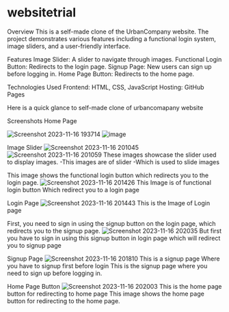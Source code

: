 # websitetrial

Overview
This is a self-made clone of the UrbanCompany website. The project demonstrates various features including a functional login system, image sliders, and a user-friendly interface.

Features
Image Slider: A slider to navigate through images.
Functional Login Button: Redirects to the login page.
Signup Page: New users can sign up before logging in.
Home Page Button: Redirects to the home page.


Technologies Used
Frontend: HTML, CSS, JavaScript
Hosting: GitHub Pages

Here is a quick glance to self-made clone of urbancomapany website


Screenshots
Home Page

![Screenshot 2023-11-16 193714](https://github.com/royeshmalvankar/websitetrial/assets/133229101/a4733f36-8d84-4101-be60-daa3887bed12)
![image](https://github.com/royeshmalvankar/websitetrial/assets/133229101/4d10bc88-f82e-4031-9418-35a685bc8243)




Image Slider
![Screenshot 2023-11-16 201045](https://github.com/royeshmalvankar/websitetrial/assets/133229101/5b93ce06-bd0c-4dc7-9d8d-70311eeeda10)
![Screenshot 2023-11-16 201059](https://github.com/royeshmalvankar/websitetrial/assets/133229101/8c95c134-a86f-4168-a392-f2c7e83a89e0)
These images showcase the slider used to display images.
-This images are of slider
-Which is used to slide images



This image shows the functional login button which redirects you to the login page.
![Screenshot 2023-11-16 201426](https://github.com/royeshmalvankar/websitetrial/assets/133229101/da2707d4-4062-4619-8b65-12c2c1bc2e38)
This Image is of functional login button
Which redirect you to a login page

Login Page
![Screenshot 2023-11-16 201443](https://github.com/royeshmalvankar/websitetrial/assets/133229101/d266a7f4-4238-4264-b9a8-fec4a023fa53)
This is the Image of Login page


First, you need to sign in using the signup button on the login page, which redirects you to the signup page.
![Screenshot 2023-11-16 202035](https://github.com/royeshmalvankar/websitetrial/assets/133229101/29f4f8c6-ff4e-43bb-87cf-2b1947cec39b)
But first you have to sign in using this signup button in login page which will redirect you to signup page

Signup Page
![Screenshot 2023-11-16 201810](https://github.com/royeshmalvankar/websitetrial/assets/133229101/f16d2b14-83f7-4217-ae8d-a431fecc590d)
This is a signup page
Where you have to signup first before login
This is the signup page where you need to sign up before logging in.


Home Page Button
![Screenshot 2023-11-16 202003](https://github.com/royeshmalvankar/websitetrial/assets/133229101/1015cf89-e95f-43c7-9023-5d9a0e60f4ad)
This is the home page button for redirecting to home page
This image shows the home page button for redirecting to the home page.

























